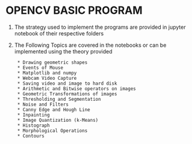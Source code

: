 # OPENCV BASIC PROGRAM

1. The strategy used to implement the programs are provided in jupyter notebook of their respective folders
2. The Following Topics are covered in the notebooks or can be implemented using the theory provided

        * Drawing geometric shapes
        * Events of Mouse
        * Matplotlib and numpy
        * Webcam Video Capture
        * Saving video and image to hard disk
        * Arithmetic and Bitwise operators on images
        * Geometric Transformations of images
        * Thresholding and Segmentation
        * Noise and Filters
        * Canny Edge and Hough Line
        * Inpainting
        * Image Quantization (k-Means)
        * Histograph
        * Morphological Operations
        * Contours
